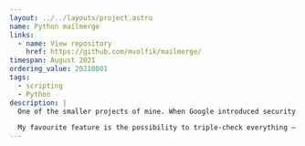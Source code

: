 ```yaml
---
layout: ../../layouts/project.astro
name: Python mailmerge
links:
  - name: View repository
    href: https://github.com/mvolfik/mailmerge/
timespan: August 2021
ordering_value: 20210801
tags:
  - scripting
  - Python
description: |
  One of the smaller projects of mine. When Google introduced security changes that prevented my favourite mailmerge add-on from working, I decided to write my own batch mailing solution in Python. The script uses front-matter for metadata, and Markdown + Jinja for email body.

  My favourite feature is the possibility to triple-check everything – unless you opt out, you get a preview of each email (both plaintext and HTML), and you can even fake-send all emails to your own address to check attachments etc.
---
```

